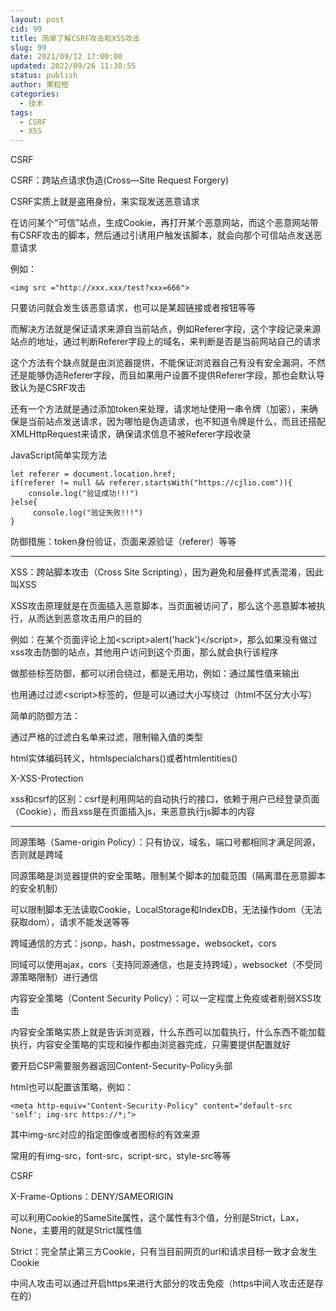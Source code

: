 ```yaml
---
layout: post
cid: 99
title: 简单了解CSRF攻击和XSS攻击
slug: 99
date: 2021/09/12 17:00:00
updated: 2022/09/26 11:38:55
status: publish
author: 果粒橙
categories: 
  - 技术
tags: 
  - CSRF
  - XSS
---
```



CSRF

CSRF：跨站点请求伪造(Cross—Site Request Forgery)

CSRF实质上就是盗用身份，来实现发送恶意请求

在访问某个“可信”站点，生成Cookie，再打开某个恶意网站，而这个恶意网站带有CSRF攻击的脚本，然后通过引诱用户触发该脚本，就会向那个可信站点发送恶意请求

例如：

    <img src ="http://xxx.xxx/test?xxx=666">

只要访问就会发生该恶意请求，也可以是某超链接或者按钮等等


而解决方法就是保证请求来源自当前站点，例如Referer字段，这个字段记录来源站点的地址，通过判断Referer字段上的域名，来判断是否是当前网站自己的请求

这个方法有个缺点就是由浏览器提供，不能保证浏览器自己有没有安全漏洞，不然还是能够伪造Referer字段，而且如果用户设置不提供Referer字段，那也会默认导致认为是CSRF攻击

还有一个方法就是通过添加token来处理，请求地址使用一串令牌（加密），来确保是当前站点发送请求，因为哪怕是伪造请求，也不知道令牌是什么，而且还搭配XMLHttpRequest来请求，确保请求信息不被Referer字段收录



JavaScript简单实现方法

    let referer = document.location.href;
    if(referer != null && referer.startsWith("https://cjlio.com")){
        console.log("验证成功!!!")
    }else{
         console.log("验证失败!!!")
    }



防御措施：token身份验证，页面来源验证（referer）等等




---


XSS：跨站脚本攻击（Cross Site Scripting），因为避免和层叠样式表混淆，因此叫XSS

XSS攻击原理就是在页面插入恶意脚本，当页面被访问了，那么这个恶意脚本被执行，从而达到恶意攻击用户的目的

例如：在某个页面评论上加\<script>alert('hack')\</script>，那么如果没有做过xss攻击防御的站点，其他用户访问到这个页面，那么就会执行该程序


做那些标签防御，都可以闭合绕过，都是无用功，例如：通过属性值来输出


也用通过过滤\<script>标签的，但是可以通过大小写绕过（html不区分大小写）


简单的防御方法：

通过严格的过滤白名单来过滤，限制输入值的类型

html实体编码转义，htmlspecialchars()或者htmlentities()

X-XSS-Protection


xss和csrf的区别：csrf是利用网站的自动执行的接口，依赖于用户已经登录页面（Cookie），而且xss是在页面插入js，来恶意执行js脚本的内容

---




同源策略（Same-origin Policy）：只有协议，域名，端口号都相同才满足同源，否则就是跨域


同源策略是浏览器提供的安全策略，限制某个脚本的加载范围（隔离潜在恶意脚本的安全机制）

可以限制脚本无法读取Cookie，LocalStorage和IndexDB，无法操作dom（无法获取dom），请求不能发送等等

跨域通信的方式：jsonp，hash，postmessage，websocket，cors

同域可以使用ajax，cors（支持同源通信，也是支持跨域），websocket（不受同源策略限制）进行通信


内容安全策略（Content Security Policy）：可以一定程度上免疫或者削弱XSS攻击

内容安全策略实质上就是告诉浏览器，什么东西可以加载执行，什么东西不能加载执行，内容安全策略的实现和操作都由浏览器完成，只需要提供配置就好

要开启CSP需要服务器返回Content-Security-Policy头部


html也可以配置该策略，例如：

    <meta http-equiv="Content-Security-Policy" content="default-src 'self'; img-src https://*;">


其中img-src对应的指定图像或者图标的有效来源


常用的有img-src，font-src，script-src，style-src等等



CSRF


X-Frame-Options：DENY/SAMEORIGIN


可以利用Cookie的SameSite属性，这个属性有3个值，分别是Strict，Lax，None，主要用的就是Strict属性值

Strict：完全禁止第三方Cookie，只有当目前网页的url和请求目标一致才会发生Cookie



中间人攻击可以通过开启https来进行大部分的攻击免疫（https中间人攻击还是存在的）


















